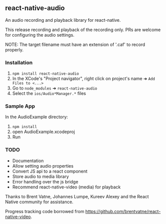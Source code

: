 ## react-native-audio

An audio recording and playback library for react-native.

This release recording and playback of the recording only. PRs are welcome for configuring the audio settings.

NOTE: The target filename must have an extension of '.caf' to record properly.

### Installation

1. `npm install react-native-audio`
2. In the XCode's "Project navigator", right click on project's name ➜ `Add Files to <...>`
3. Go to `node_modules` ➜ `react-native-audio`
4. Select the `ios/Audio*Manager.*` files

### Sample App

In the AudioExample directory:

1. `npm install`
2. open AudioExample.xcodeproj
3. Run

### TODO

* Documentation
* Allow setting audio properties
* Convert JS api to a react component
* Store audio to media library
* Error handling over the js bridge
* Recommend react-native-video (media) for playback

Thanks to Brent Vatne, Johannes Lumpe, Kureev Alexey and the React Native community for assistance.

Progress tracking code borrowed from https://github.com/brentvatne/react-native-video.
